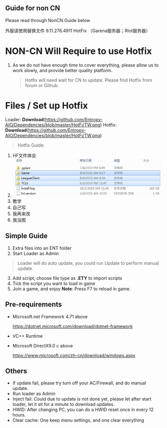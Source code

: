 ## Guide for non CN
Please read through NonCN Guide below

外服请使用替换文件 9.11.276.4911 HotFix
（Garena服务器；RIot服务器）

# NON-CN Will Require to use Hotfix

 1. As we do not have enough time to cover everything, please allow us to work slowly, and provide better quality platform.
	> Hotfix will need wait for CN to update. Please find Hotfix from forum or Github.
	
# Files / Set up Hotfix
Loader: **Download**(https://github.com/Entropy-AIO/Dependencies/blob/master/HotFi/TW.png)
Hotfix: **Download**(https://github.com/Entropy-AIO/Dependencies/blob/master/HotFi/TW.png)
>Hotfix Guide:
>
 1. HF文件体会
 2. ![这是图片介绍](https://github.com/Entropy-AIO/Dependencies/blob/master/HotFi/TW.png)
 3. 教学
 4. 自己写
 5. 我再来改
 6. 我没图

## Simple Guide

 1. Extra files into an ENT folder
 2. Start Loader as Admin
 >Loader will do auto update, you could run Update to perform manual update.
 3. Add script, choose file type as **.ETY** to import scripts
 4. Tick the script you want to load in game
 5. Join a game, and enjoy
 **Note**: Press F7 to reload in game.



## Pre-requirements

 - Microsoft.net Framework 4.71 above
 
   https://dotnet.microsoft.com/download/dotnet-framework
   
 - VC++ Runtime
 - Microsoft DirectX9.0 c above
 
   https://www.microsoft.com/zh-cn/download/windows.aspx


## Others

 - If update fail, please try turn off your AC/Firewall, and do manual update.
 - Run loader as Admin
 - Inject fail: Could due to update is not done yet, please let after start loader, let it sit for a minute to download updates.
 - HWID: After changing PC, you can do a HWID reset once in every 12 hours.
 - Clear cache: One keep menu settings, and one clear everything
